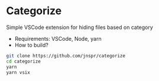 # Categorize

Simple VSCode extension for hiding files based on category

- Requirements: VSCode, Node, yarn
- How to build?
```sh
git clone https://github.com/jnspr/categorize
cd categorize
yarn
yarn vsix
```
